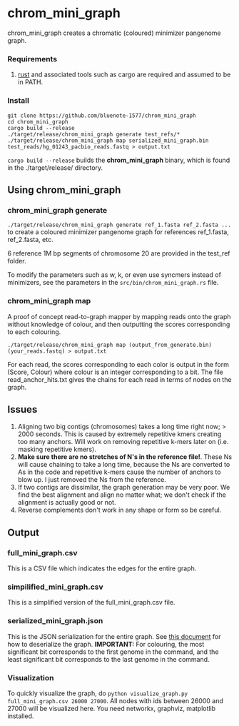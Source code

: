 # chrom_mini_graph 

chrom_mini_graph creates a chromatic (coloured) minimizer pangenome graph. 

### Requirements 

1. [rust](https://www.rust-lang.org/tools/install) and associated tools such as cargo are required and assumed to be in PATH.

### Install

```
git clone https://github.com/bluenote-1577/chrom_mini_graph
cd chrom_mini_graph
cargo build --release
./target/release/chrom_mini_graph generate test_refs/*
./target/release/chrom_mini_graph map serialized_mini_graph.bin test_reads/hg_01243_pacbio_reads.fastq > output.txt
```

`cargo build --release` builds the **chrom_mini_graph** binary, which is found in the ./target/release/ directory. 

## Using chrom_mini_graph

### chrom_mini_graph generate

`./target/release/chrom_mini_graph generate ref_1.fasta ref_2.fasta ...` to create a coloured minimizer pangenome graph for references ref_1.fasta, ref_2.fasta, etc. 

6 reference 1M bp segments of chromosome 20 are provided in the test_ref folder. 

To modify the parameters such as w, k, or even use syncmers instead of minimizers, see the parameters in the `src/bin/chrom_mini_graph.rs` file.

### chrom_mini_graph map

A proof of concept read-to-graph mapper by mapping reads onto the graph without knowledge of colour, and then outputting the scores corresponding to each colouring.

`./target/release/chrom_mini_graph map (output_from_generate.bin) (your_reads.fastq) > output.txt`

For each read, the scores corresponding to each color is output in the form (Score, Colour) where colour is an integer corresponding to a bit. The file read_anchor_hits.txt gives the chains for each read in terms of nodes on the graph. 

## Issues

1. Aligning two big contigs (chromosomes) takes a long time right now; > 2000 seconds. This is caused by extremely repetitive kmers creating too many anchors. Will work on removing repetitive k-mers later on (i.e. masking repetitive kmers).
2. **Make sure there are no stretches of N's in the reference file!**. These Ns will cause chaining to take a long time, because the Ns are converted to As in the code and repetitive k-mers cause the number of anchors to blow up. I just removed the Ns from the reference.
3. If two contigs are dissimilar, the graph generation may be very poor. We find the best alignment and align no matter what; we don't check if the alignment is actually good or not. 
4. Reverse complements don't work in any shape or form so be careful.

## Output

### full_mini_graph.csv 

This is a CSV file which indicates the edges for the entire graph. 

### simpilified_mini_graph.csv

This is a simplified version of the full_mini_graph.csv file. 

### serialized_mini_graph.json

This is the JSON serialization for the entire graph. See [this document](https://docs.google.com/document/d/1oRHjPgP-Bh9UkySCduWIl5yCpfiLVEoSnRdzdx4a7-Y/edit?usp=sharing) for how to deserialize the graph. **IMPORTANT:** For colouring, the most significant bit corresponds to the first genome in the command, and the least significant bit corresponds to the last genome in the command. 

### Visualization

To quickly visualize the graph, do `python visualize_graph.py full_mini_graph.csv 26000 27000`. All nodes with ids between 26000 and 27000 will be visualized here. You need networkx, graphviz, matplotlib installed.
